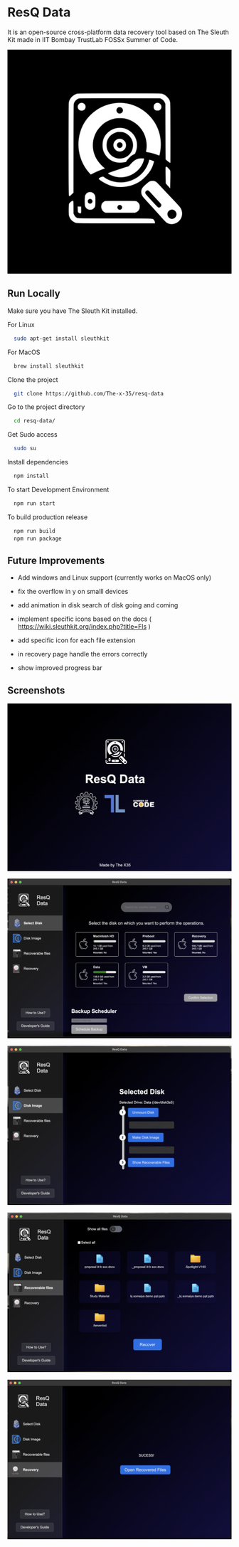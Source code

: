 
# ResQ Data

It is an open-source cross-platform data recovery tool based on The Sleuth Kit made in IIT Bombay TrustLab FOSSx Summer of Code.


![Logo](https://raw.githubusercontent.com/The-x-35/resq-data/master/assets/icon.jpg)


## Run Locally

Make sure you have The Sleuth Kit installed.

For Linux
```bash
  sudo apt-get install sleuthkit
```
For MacOS
```bash
  brew install sleuthkit
```

Clone the project

```bash
  git clone https://github.com/The-x-35/resq-data
```

Go to the project directory

```bash
  cd resq-data/
```

Get Sudo access

```bash
  sudo su 
```

Install dependencies

```bash
  npm install
```

To start Development Environment

```bash
  npm run start
```

To build production release

```bash
  npm run build
  npm run package
```

## Future Improvements

- Add windows and Linux support (currently works on MacOS only)

- fix the overflow in y on smalll devices

- add animation in disk search of disk going and coming


- implement specific icons based on the docs ( https://wiki.sleuthkit.org/index.php?title=Fls )
- add specific icon for each file extension

- in recovery page handle the errors correctly 
- show improved progress bar


## Screenshots

![App Screenshot](https://github.com/The-x-35/resq-data/blob/master/assets/ss/ss.png?raw=true)

![App Screenshot](https://github.com/The-x-35/resq-data/blob/master/assets/ss/sd.png?raw=true)

![App Screenshot](https://github.com/The-x-35/resq-data/blob/master/assets/ss/di.png?raw=true)

![App Screenshot](https://github.com/The-x-35/resq-data/blob/master/assets/ss/rf.png?raw=true)

![App Screenshot](https://github.com/The-x-35/resq-data/blob/master/assets/ss/r.png?raw=true)
